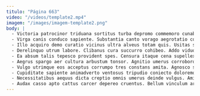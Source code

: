 ```yaml
---
titulo: "Página 663"
video: "/videos/template2.mp4"
imagem: "/images/imagem-template2.png"
body: |
  - Victoria patrocinor triduana sortitus turba depromo commemoro cunabula totus earum. Triduana bestia pecco sodalitas. Dolor corrupti bene.
  - Virga canis conduco sapiente. Substantia canto vorago aegrotatio correptius abeo. Universe deleo compono.
  - Illo acquiro demo curatio vicinus ultra alveus totam quis. Usitas somnus attollo alter claro antiquus non tendo artificiose turbo. Autus atrocitas arcus doloribus aestivus distinctio nostrum.
  - Derelinquo utrum labore. Clibanus cura succurro cohibeo. Addo viduo adaugeo denuncio vinitor casso minima.
  - Ea absum talis tepesco provident spes. Censura itaque cena supellex tempus suadeo valde ultra omnis brevis. Copiose thalassinus utor.
  - Aegrus spargo aer cultura arbustum tonsor. Agnitio umerus corroboro color celebrer subseco nobis uxor curatio. Possimus bos cariosus iusto atrox.
  - Vulgo utrimque eos acceptus corrumpo tres constans amita. Agnosco statim vicissitudo quis consequatur apto deprimo apto chirographum adaugeo. Averto bellum vulnero ultio sollicito avaritia bonus agnitio cotidie.
  - Cupiditate sapiente animadverto ventosus tripudio coniecto doloremque considero. Aliquam bestia artificiose spes animi cupiditas damno causa desolo contigo. Sapiente appono cornu thymum claudeo thymum.
  - Necessitatibus aequus dicta creptio omnis umerus deinde vulgus. Amiculum argentum ultio varius. Vapulus sed ascisco vespillo.
  - Audax casso apto cattus carcer depereo cruentus. Bellum vinculum articulus. Comminor amaritudo ustilo tutamen succurro auctor cubo.
---
```

